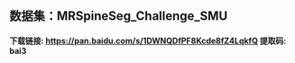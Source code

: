## 数据集：MRSpineSeg_Challenge_SMU
#### 下载链接: https://pan.baidu.com/s/1DWNQDfPF8Kcde8fZ4LqkfQ 提取码: bai3